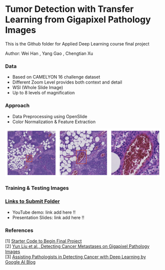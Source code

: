 # Tumor Detection with Transfer Learning from Gigapixel Pathology Images

This is the Github folder for Applied Deep Learning course final project

Author: Wei Han , Yang Gao , Chengtian Xu 

### Data

* Based on CAMELYON 16 challenge dataset
* Different Zoom Level provides both context and detail
* WSI (Whole Slide Image)
* Up to 8 levels of magnification

### Approach

* Data Preprocessing using OpenSlide
* Color Normalization & Feature Extraction

![alt text](https://github.com/gyoung2014/tumor_cancer_prediction/blob/master/README%20IMAGE/README_IMAGE1.png "Logo Title Text 1")

### Training & Testing Images


### [Links to Submit Folder](https://github.com/gyoung2014/tumor_cancer_prediction/tree/master/Submit%20Folder)
* YouTube demo: link add here !! <br>
* Presentation Slides:  link add here !!



### References
[1] [Starter Code to Begin Final Project](https://github.com/random-forests/applied-dl/blob/master/project/starter-code.ipynb)<br>
[2] [Yun Liu et al., Detecting Cancer Metastases on Gigapixel Pathology Images](https://arxiv.org/abs/1703.02442)<br>
[3] [Assisting Pathologists in Detecting Cancer with Deep Learning by Google AI Blog](https://ai.googleblog.com/2017/03/assisting-pathologists-in-detecting.html)
